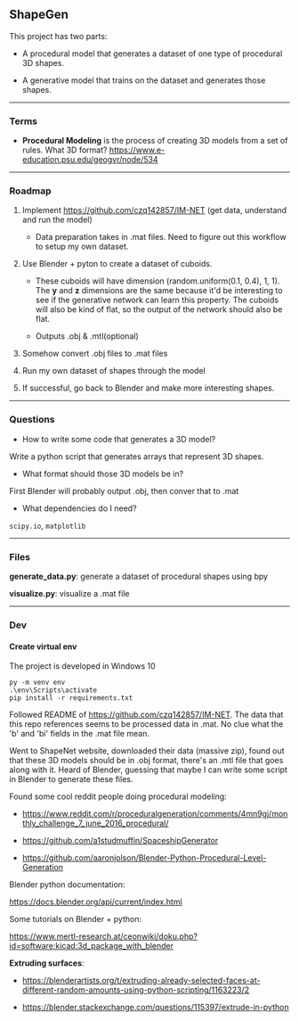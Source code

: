## ShapeGen

This project has two parts:

- A procedural model that generates a dataset of one type of procedural 3D shapes. 

- A generative model that trains on the dataset and generates those shapes. 

---

### Terms

- **Procedural Modeling** is the process of creating 3D models from a set of rules. 
What 3D format? 
https://www.e-education.psu.edu/geogvr/node/534

---

### Roadmap

1. Implement https://github.com/czq142857/IM-NET (get data, understand and run the model)

    - Data preparation takes in .mat files. Need to figure out this workflow to setup my own dataset. 

2. Use Blender + pyton to create a dataset of cuboids. 

    - These cuboids will have dimension (random.uniform(0.1, 0.4), 1, 1). The **y** and **z** dimensions are the same because it'd be interesting to see if the generative network can learn this property. The cuboids will also be kind of flat, so the output of the network should also be flat.

    - Outputs .obj & .mtl(optional)

3. Somehow convert .obj files to .mat files

4. Run my own dataset of shapes through the model

5. If successful, go back to Blender and make more interesting shapes.

---

### Questions

- How to write some code that generates a 3D model? 

Write a python script that generates arrays that represent 3D shapes. 

- What format should those 3D models be in? 

First Blender will probably output .obj, then conver that to .mat

- What dependencies do I need?

```scipy.io```, ```matplotlib```

---

### Files

**generate_data.py**: generate a dataset of procedural shapes using bpy

**visualize.py**: visualize a .mat file

---

### Dev

#### Create virtual env

The project is developed in Windows 10

```
py -m venv env
.\env\Scripts\activate
pip install -r requirements.txt
```

Followed README of https://github.com/czq142857/IM-NET. The data that this repo references seems to be processed data in .mat. No clue what the 'b' and 'bi' fields in the .mat file mean. 

Went to ShapeNet website, downloaded their data (massive zip), found out that these 3D models should be in .obj format, there's an .mtl file that goes along with it. Heard of Blender, guessing that maybe I can write some script in Blender to generate these files.

Found some cool reddit people doing procedural modeling: 

- https://www.reddit.com/r/proceduralgeneration/comments/4mn9gj/monthly_challenge_7_june_2016_procedural/

- https://github.com/a1studmuffin/SpaceshipGenerator

- https://github.com/aaronjolson/Blender-Python-Procedural-Level-Generation

Blender python documentation:

https://docs.blender.org/api/current/index.html

Some tutorials on Blender + python: 

https://www.mertl-research.at/ceonwiki/doku.php?id=software:kicad:3d_package_with_blender

**Extruding surfaces**:

- https://blenderartists.org/t/extruding-already-selected-faces-at-different-random-amounts-using-python-scripting/1163223/2

- https://blender.stackexchange.com/questions/115397/extrude-in-python



